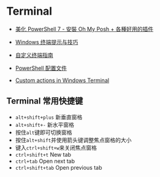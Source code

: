 # Terminal

- [美化 PowerShell 7 - 安裝 Oh My Posh + 各種好用的插件](https://blog.kwchang0831.dev/blog/dev-env/pwsh-oh-my-posh)
- [Windows 终端提示与技巧](https://docs.microsoft.com/zh-cn/windows/terminal/tips-and-tricks)

- [自定义终端指南](https://docs.microsoft.com/zh-cn/windows/terminal/custom-terminal-gallery/custom-schemes)

- [PowerShell 配置文件](https://docs.microsoft.com/zh-cn/powershell/module/microsoft.powershell.core/about/about_profiles?view=powershell-7.1)

- [Custom actions in Windows Terminal](https://docs.microsoft.com/zh-cn/windows/terminal/customize-settings/actions)

## Terminal 常用快捷键

- `alt+shift+plus` 新垂直窗格
- `alt+shift+-` 新水平窗格
- 按住`alt`键即可切换窗格
- 按住`alt+shift`并使用箭头键调整焦点窗格的大小
- 键入`ctrl+shift+w`来关闭焦点窗格
- `ctrl+shift+t` New tab
- `ctrl+tab` Open next tab
- `ctrl+shift+tab` Open previous tab
